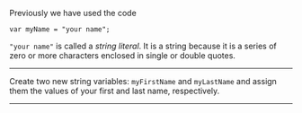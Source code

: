 <div class="challenge-instructions basic-javascript"><div><section id="description">
<p>Previously we have used the code</p>
<pre class="language-js"><code class="language-js"><span class="token keyword">var</span> myName <span class="token operator">=</span> <span class="token string">"your name"</span><span class="token punctuation">;</span>
</code></pre>
<p><code>"your name"</code> is called a <dfn>string</dfn> <dfn>literal</dfn>. It is a string because it is a series of zero or more characters enclosed in single or double quotes.</p>
</section></div><hr/><div><section id="instructions">
<p>Create two new string variables: <code>myFirstName</code> and <code>myLastName</code> and assign them the values of your first and last name, respectively.</p>
</section></div><hr/></div>